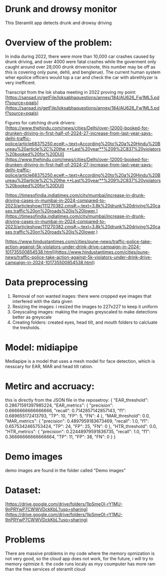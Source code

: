 # Drunk and drowsy monitor 

This Steramlit app detects drunk and drowsy driving 

# Overview of the problem:

In india during 2022, there were more than 10,000 car crashes caused by drunk driving, and over 4000 were fatal crashes while the goverment only caught around over 28,000 drunk drivers(note, this number may be off as this is covering only pune, dehli, and benglerue). The current human system wher epolice officers would top a car and check the car with abrethlyzer is very inefficent. 


Transcript from the lok shaba meeting in 2022 proving my point: [https://sansad.in/getFile/loksabhaquestions/annex/184/AU626_Fw1ML5.pdf?source=pqals](https://sansad.in/getFile/loksabhaquestions/annex/184/AU626_Fw1ML5.pdf?source=pqals)

Figures for catching drunk drivers:[https://www.thehindu.com/news/cities/Delhi/over-12000-booked-for-drunken-driving-in-first-half-of-2024-27-increase-from-last-year-says-delhi-traffic-police/article68375250.ece#:~:text=According%20to%20a%20Hindu%20Bureau%20article%2C%20the,**Last%20year**%209%2C837%20violators%20booked%20for%20DUI](https://www.thehindu.com/news/cities/Delhi/over-12000-booked-for-drunken-driving-in-first-half-of-2024-27-increase-from-last-year-says-delhi-traffic-police/article68375250.ece#:~:text=According%20to%20a%20Hindu%20Bureau%20article%2C%20the,**Last%20year**%209%2C837%20violators%20booked%20for%20DUI)

[https://timesofindia.indiatimes.com/city/mumbai/increase-in-drunk-driving-cases-in-mumbai-in-2024-compared-to-2023/articleshow/111270382.cms#:~:text=3.8k%20drunk%20driving%20cases,traffic%20on%20roads%20is%20lower.](https://timesofindia.indiatimes.com/city/mumbai/increase-in-drunk-driving-cases-in-mumbai-in-2024-compared-to-2023/articleshow/111270382.cms#:~:text=3.8k%20drunk%20driving%20cases,traffic%20on%20roads%20is%20lower.)

[https://www.hindustantimes.com/cities/pune-news/traffic-police-take-action-against-5k-violators-under-drink-drive-campaign-in-2024-101735500854538.html](https://www.hindustantimes.com/cities/pune-news/traffic-police-take-action-against-5k-violators-under-drink-drive-campaign-in-2024-101735500854538.html)
# Data preprocessing


1. Removal of non wanted inages: there were cropped eye images that interfered with the data given 
2. Resizing the images: i resized the images to 227x227 to keep it uniform 
3. Greyscaling images: making the images greyscaled to make detections better as greyscale
4. Creating folders: created eyes, head tilt, and mouth folders to calcluate the tresholds. 


# Model: midiapipe
Mediapipe is a model that uses a mesh model for face detection, which is nesscary for EAR, MAR and head tilt ration. 


# Metirc and accruacy: 

this is directly from the JSON file in the reposetroy: 
{
  "EAR_threshold": 0.28671591397985224,
  "EAR_metrics": {
    "precision": 0.6666666666666666,
    "recall": 0.7142857142857143,
    "f1": 0.689655172413793,
    "TP": 10,
    "FP": 5,
    "FN": 4
  },
  "MAR_threshold": 0.0,
  "MAR_metrics": {
    "precision": 0.4897959183673469,
    "recall": 1.0,
    "f1": 0.6575342465753424,
    "TP": 24,
    "FP": 25,
    "FN": 0
  },
  "HTR_threshold": 0.0,
  "HTR_metrics": {
    "precision": 0.22448979591836735,
    "recall": 1.0,
    "f1": 0.36666666666666664,
    "TP": 11,
    "FP": 38,
    "FN": 0
  }
}

# Demo images
demo images are found in the folder called "Demo images"


# Dataset:

[https://drive.google.com/drive/folders/1lpSmeOI-rY1MU-9nPRYwP7CWWVDckKbL?usp=sharing](https://drive.google.com/drive/folders/1lpSmeOI-rY1MU-9nPRYwP7CWWVDckKbL?usp=sharing)

# Problems

There are massive problems in my code where the memory opmization is not very good, so the cloud app does not work, for the future, i will try to memory optmize it. the code runs localy as myy coumputer has more ram than the free services of steramlt cloud
